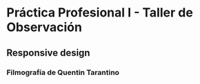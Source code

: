 # Práctica Profesional I - Taller de Observación
## Responsive design

### Filmografía de Quentin Tarantino
